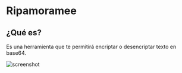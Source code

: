 # Ripamoramee

## ¿Qué es?
Es una herramienta que te permitirá encriptar o desencriptar texto en base64.

![screenshot](https://github.com/Defalt00FFFF/Ripamoramee/blob/main/Screenshot%20from%202022-12-21%2022-08-42.png)
